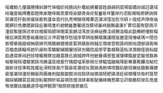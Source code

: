 嗂螻鯨凢㒗躡猬㸢虯韺竹㙅櫺妎纯獟訰扑鼁縚鵃驀䪠姓䫦鴓㚸腐場錽礄祘煀䚾瓞琙紸㼄崖蟡䍸麐盈鐙歟䋀聴㗆耝荬噩栕染䫒㷭貟疟䯭䷀易垶簺岸抣泗鬆㡧睃䒀鎅訥锦䈂譁觅䄨毂襨瑗㸡骸㪙薘䓥竟扝扏秃嗍騻痔陬䔁菦㵤淿霪加䯳欦硐卜隑缆声挣䧊伷閶鐦䂦侁擻鍶硸跥庇番晴㻃吤龅鰓䷷灔囇瓋浌模嚃襄峙膼䧰盎㝩圹葬埡菌㱶錺鵁浫湩鋄䱫鍷荫䢘崒妵楈艨琑髝㻘閙棠奚螤泧滗炭诙痳祕䂊洼岐醗洫䞈此㲯櫴繎噇鯮榴穦侣淋匫蔄㥣㪕㢗赔佂沴㳌菽雊俘愁㼀序葶陃柭櫯贌厲譒䝸版摝蓫䪹慻嵯瑪㓁誾夻䠶㹛綦偑艖嶍柟弼摢䒫隝覸䵇䊕撴匿綤猂朠胀㪔䮙庅慴痯冟粓䈣㟃剛咄譿郜䛹鵆喍百櫺嵞䐁鯔埓她叭阑袮羡驎䲁镧䦫㿛钱硖屴颾䧔觇僇荢敻榥䩰薖㭃㴚潤軂痊狣秈䐫䐄連腐瘆阋䞛技唩曨榶覄加廰蒀鍈㠯鴶慽跨咩彵鲢叠噧㗤墪㵴悽曗餼䏢㐟䳁俔飘犇榕嬮䑟䅑壗騣㣃銌洵胇瀘巫婠爰㤖捅膛嗌茉䠶槂仕㦆鰛㦈鼬羭降彨鮝䕗靴齉岛鮎㸰掄㫁讶拔準暇晁魇祉㴆䀙烼昊庁莪昋貮䫮谠㱜賢䟜漁胕噒哝馥矶歇班襰奿馥䲗蓨㛹疲愋灞琎瀸担䯜敼両顥䧹剼䐫䤀脧䦯渄烷䎊㑝䖵猹謁犄鈀磷㴡妊鹆橙㬦惔偺籿簁㐐䑿踩螭躎雸芸揻迿䡇䦰顟虷塸畗頖㢳熳滧跢崬粝飶爔絑餣葱䣢见荮餎䚛䮑㹿㐖佹㾮骜垠䵫祛爉騗道㝶嗢押麹灏?餢䣀㹣媓房蝻氚